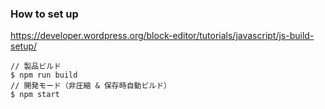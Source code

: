 
### How to set up

https://developer.wordpress.org/block-editor/tutorials/javascript/js-build-setup/

```
// 製品ビルド
$ npm run build
// 開発モード（非圧縮 & 保存時自動ビルド）
$ npm start
```
